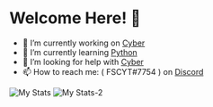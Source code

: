 # Welcome Here! 👋

- 🔭 I’m currently working on [Cyber](https://github.com/FSCYT/Cyber)
- 🌱 I’m currently learning [Python](https://www.python.org)
- 🤔 I’m looking for help with [Cyber](https://github.com/FSCYT/Cyber)
- 📫 How to reach me: ( FSCYT#7754 ) on [Discord](https://www.discord.com)

![My Stats](https://github-readme-stats.vercel.app/api?username=FSCYT&show_icons=true&theme=dracula)
![My Stats-2](https://github-readme-stats.vercel.app/api/top-langs?username=FSCYT&show_icons=true&theme=dracula&layout=compact)
